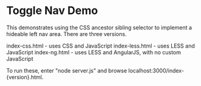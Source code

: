# Toggle Nav Demo

This demonstrates using the CSS ancestor sibling selector
to implement a hideable left nav area.
There are three versions.

index-css.html - uses CSS and JavaScript
index-less.html - uses LESS and JavaScript
index-ng.html - uses LESS and AngularJS, with no custom JavaScript

To run these, enter "node server.js" and
browse localhost:3000/index-{version}.html.
